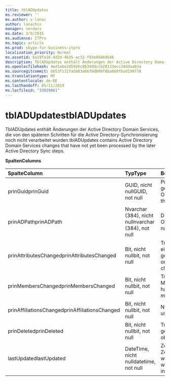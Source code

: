 ```yaml
---
title: tblADUpdates
ms.reviewer: ''
ms.author: v-lanac
author: lanachin
manager: serdars
ms.date: 3/9/2015
ms.audience: ITPro
ms.topic: article
ms.prod: skype-for-business-itpro
localization_priority: Normal
ms.assetid: ba19fa16-4d2d-4635-ac32-f93e09469546
description: TblADUpdates enthält Änderungen der Active Directory Domain Services, die von den späteren Schritten für die Active Directory-Synchronisierung noch nicht verarbeitet wurden.
ms.openlocfilehash: 4ed1abe2d5926c8b34ddccb28133ecc34ddaa03a
ms.sourcegitcommit: bb53f131fabb03a66f0d000f8ba668fbad190778
ms.translationtype: MT
ms.contentlocale: de-DE
ms.lasthandoff: 05/11/2019
ms.locfileid: "33929861"
---
```

# <a name="tbladupdates"></a><span data-ttu-id="61af8-103">tblADUpdates</span><span class="sxs-lookup"><span data-stu-id="61af8-103">tblADUpdates</span></span>
 
<span data-ttu-id="61af8-104">TblADUpdates enthält Änderungen der Active Directory Domain Services, die von den späteren Schritten für die Active Directory-Synchronisierung noch nicht verarbeitet wurden.</span><span class="sxs-lookup"><span data-stu-id="61af8-104">tblADUpdates contains Active Directory Domain Services changes that have not yet been processed by the later Active Directory Sync steps.</span></span>
  
<span data-ttu-id="61af8-105">**Spalten**</span><span class="sxs-lookup"><span data-stu-id="61af8-105">**Columns**</span></span>

|<span data-ttu-id="61af8-106">**Spalte**</span><span class="sxs-lookup"><span data-stu-id="61af8-106">**Column**</span></span>|<span data-ttu-id="61af8-107">**Typ**</span><span class="sxs-lookup"><span data-stu-id="61af8-107">**Type**</span></span>|<span data-ttu-id="61af8-108">**Beschreibung**</span><span class="sxs-lookup"><span data-stu-id="61af8-108">**Description**</span></span>|
|:-----|:-----|:-----|
|<span data-ttu-id="61af8-109">prinGuid</span><span class="sxs-lookup"><span data-stu-id="61af8-109">prinGuid</span></span>  <br/> |<span data-ttu-id="61af8-110">GUID, nicht null</span><span class="sxs-lookup"><span data-stu-id="61af8-110">GUID, not null</span></span>  <br/> |<span data-ttu-id="61af8-111">Prinzipal-GUID des geänderten Objekts.</span><span class="sxs-lookup"><span data-stu-id="61af8-111">Principal GUID of the object that changed.</span></span>  <br/> |
|<span data-ttu-id="61af8-112">prinADPath</span><span class="sxs-lookup"><span data-stu-id="61af8-112">prinADPath</span></span>  <br/> |<span data-ttu-id="61af8-113">Nvarchar (384), nicht null</span><span class="sxs-lookup"><span data-stu-id="61af8-113">nvarchar (384), not null</span></span>  <br/> |<span data-ttu-id="61af8-114">Distinguished Name des Objekts.</span><span class="sxs-lookup"><span data-stu-id="61af8-114">Distinguished name of the object.</span></span>  <br/> |
|<span data-ttu-id="61af8-115">prinAttributesChanged</span><span class="sxs-lookup"><span data-stu-id="61af8-115">prinAttributesChanged</span></span>  <br/> |<span data-ttu-id="61af8-116">Bit, nicht null</span><span class="sxs-lookup"><span data-stu-id="61af8-116">bit, not null</span></span>  <br/> |<span data-ttu-id="61af8-117">True, wenn mindestens ein Attribut des Objekts geändert.</span><span class="sxs-lookup"><span data-stu-id="61af8-117">True if at least one attribute of the object changed.</span></span>  <br/> |
|<span data-ttu-id="61af8-118">prinMembersChanged</span><span class="sxs-lookup"><span data-stu-id="61af8-118">prinMembersChanged</span></span>  <br/> |<span data-ttu-id="61af8-119">Bit, nicht null</span><span class="sxs-lookup"><span data-stu-id="61af8-119">bit, not null</span></span>  <br/> |<span data-ttu-id="61af8-120">True, wenn die Mitgliedschaft geändert hat.</span><span class="sxs-lookup"><span data-stu-id="61af8-120">True if the membership changed.</span></span>  <br/> |
|<span data-ttu-id="61af8-121">prinAffiliationsChanged</span><span class="sxs-lookup"><span data-stu-id="61af8-121">prinAffiliationsChanged</span></span>  <br/> |<span data-ttu-id="61af8-122">Bit, nicht null</span><span class="sxs-lookup"><span data-stu-id="61af8-122">bit, not null</span></span>  <br/> |<span data-ttu-id="61af8-123">Nicht verwendet.</span><span class="sxs-lookup"><span data-stu-id="61af8-123">Not used.</span></span>  <br/> |
|<span data-ttu-id="61af8-124">prinDeleted</span><span class="sxs-lookup"><span data-stu-id="61af8-124">prinDeleted</span></span>  <br/> |<span data-ttu-id="61af8-125">Bit, nicht null</span><span class="sxs-lookup"><span data-stu-id="61af8-125">bit, not null</span></span>  <br/> |<span data-ttu-id="61af8-126">True, wenn das Objekt gelöscht wurde.</span><span class="sxs-lookup"><span data-stu-id="61af8-126">True if the object was deleted.</span></span>  <br/> |
|<span data-ttu-id="61af8-127">lastUpdated</span><span class="sxs-lookup"><span data-stu-id="61af8-127">lastUpdated</span></span>  <br/> |<span data-ttu-id="61af8-128">DateTime, nicht null</span><span class="sxs-lookup"><span data-stu-id="61af8-128">datetime, not null</span></span>  <br/> |<span data-ttu-id="61af8-129">Zeitstempel der, wenn die Zeile eingefügt wurde.</span><span class="sxs-lookup"><span data-stu-id="61af8-129">Time stamp of when the row was inserted.</span></span>  <br/> |
   

